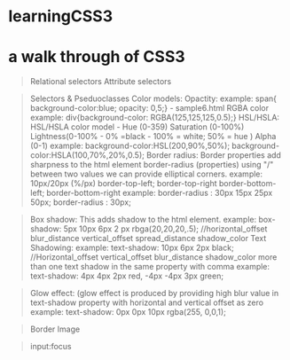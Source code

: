 # learningCSS3
# a walk through of CSS3

> Relational selectors
> Attribute selectors

> Selectors & Pseduoclasses
> Color models:
       Opactity:
              example: span{ background-color:blue; opacity: 0,5;} - sample6.html
       RGBA color
              example: div{background-color: RGBA(125,125,125,0.5);}
       HSL/HSLA:
              HSL/HSLA color model - Hue (0-359) Saturation (0-100%) Lightness(0-100% - 0% =black - 100% = white; 50% = hue ) Alpha (0-1)
              example: background-color:HSL(200,90%,50%);
                      background-color:HSLA(100,70%,20%,0.5);
 > Border radius:
           Border properties add sharpness to the html element
           border-radius (properties)
             using "/" between two values we can provide elliptical corners.
             example:   10px/20px (%/px)
        border-top-left; 
        border-top-right
        border-bottom-left; 
        border-bottom-right
        example: border-radius : 30px 15px 25px 50px;
        border-radius : 30px;
        
 > Box shadow:
        This adds shadow to the html element.
        example:
                box-shadow: 5px 10px 6px 2 px rbga(20,20,20,.5);
                //horizontal_offset blur_distance vertical_offset spread_distance shadow_color
 > Text Shadowing:
        example: 
            text-shadow: 10px 6px 2px black; 
            //Horizontal_offset vertical_offset blur_distance shadow_color
     more than one text shadow in the same property with comma
        example:
            text-shadow:  4px 4px 2px red, -4px -4px 3px green;
            
 > Glow effect: (glow effect is produced by providing high blur value in text-shadow property with horizontal and vertical offset as zero
         example:
           text-shadow: 0px 0px 10px rgba(255, 0,0,1);
 
 > Border Image
        
 
 
 >  input:focus
 
